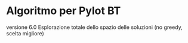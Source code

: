 # Algoritmo per Pylot BT
versione 6.0
Esplorazione totale dello spazio delle soluzioni (no greedy, scelta migliore)
